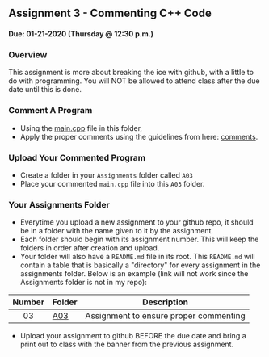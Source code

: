 ## Assignment 3 - Commenting C++ Code 
#### Due: 01-21-2020 (Thursday @ 12:30 p.m.)

### Overview

This assignment is more about breaking the ice with github, with a little to do with programming. You will NOT be allowed to attend class after the due date until this is done. 

### Comment A Program

- Using the [main.cpp](./main.cpp) file in this folder, 
- Apply the proper comments using the guidelines from here: [comments](../../Resources/01-Comments/README.md).

### Upload Your Commented Program

- Create a folder in your `Assignments` folder called `A03` 
- Place your commented `main.cpp` file into this `A03` folder.


### Your Assignments Folder

- Everytime you upload a new assignment to your github repo, it should be in a folder with the name given to it by the assignment. 
- Each folder should begin with its assignment number. This will keep the folders in order after creation and upload.
- Your folder will also have a `README.md` file in its root. This `README.md` will contain a table that is basically a "directory" for every assignment in the assignments folder. Below is an example (link will not work since the Assignments folder is not in my repo):

| Number | Folder                   | Description                            |
| :----: | ------------------------ | -------------------------------------- |
|   03   | [A03](./Assignments/A03) | Assignment to ensure proper commenting |


- Upload your assignment to github BEFORE the due date and bring a print out to class with the banner from the previous assignment. 
